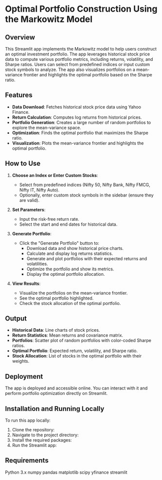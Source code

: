 # Optimal Portfolio Construction Using the Markowitz Model

## Overview

This Streamlit app implements the Markowitz model to help users construct an optimal investment portfolio. The app leverages historical stock price data to compute various portfolio metrics, including returns, volatility, and Sharpe ratios. Users can select from predefined indices or input custom stock symbols to analyze. The app also visualizes portfolios on a mean-variance frontier and highlights the optimal portfolio based on the Sharpe ratio.

## Features

- **Data Download**: Fetches historical stock price data using Yahoo Finance.
- **Return Calculation**: Computes log returns from historical prices.
- **Portfolio Generation**: Creates a large number of random portfolios to explore the mean-variance space.
- **Optimization**: Finds the optimal portfolio that maximizes the Sharpe ratio.
- **Visualization**: Plots the mean-variance frontier and highlights the optimal portfolio.

## How to Use

1. **Choose an Index or Enter Custom Stocks**:
   - Select from predefined indices (Nifty 50, Nifty Bank, Nifty FMCG, Nifty IT, Nifty Auto).
   - Optionally, enter custom stock symbols in the sidebar (ensure they are valid).

2. **Set Parameters**:
   - Input the risk-free return rate.
   - Select the start and end dates for historical data.

3. **Generate Portfolio**:
   - Click the "Generate Portfolio" button to:
     - Download data and show historical price charts.
     - Calculate and display log returns statistics.
     - Generate and plot portfolios with their expected returns and volatilities.
     - Optimize the portfolio and show its metrics.
     - Display the optimal portfolio allocation.

4. **View Results**:
   - Visualize the portfolios on the mean-variance frontier.
   - See the optimal portfolio highlighted.
   - Check the stock allocation of the optimal portfolio.

## Output

- **Historical Data**: Line charts of stock prices.
- **Return Statistics**: Mean returns and covariance matrix.
- **Portfolios**: Scatter plot of random portfolios with color-coded Sharpe ratios.
- **Optimal Portfolio**: Expected return, volatility, and Sharpe ratio.
- **Stock Allocation**: List of stocks in the optimal portfolio with their weights.

## Deployment

The app is deployed and accessible online. You can interact with it and perform portfolio optimization directly on Streamlit.


## Installation and Running Locally

To run this app locally:

1. Clone the repository:
2. Navigate to the project directory:
3. Install the required packages:
4. Run the Streamlit app:

## Requirements

Python 3.x
numpy
pandas
matplotlib
scipy
yfinance
streamlit
